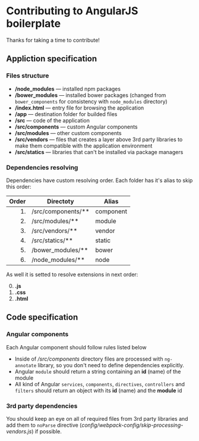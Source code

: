 # Contributing to AngularJS boilerplate

Thanks for taking a time to contribute!

## Appliction specification

### Files structure

 * **/node_modules** — installed npm packages
 * **/bower_modules** — installed bower packages (changed from `bower_components` for consistency with `node_modules` directory)
 * **/index.html** — entry file for browsing the application
 * **/app** — destination folder for builded files
 * **/src** — code of the application
 * **/src/components** — custom Angular components
 * **/src/modules** — other custom components
 * **/src/vendors** — files that creates a layer above 3rd party libraries to make them compatible with the application environment
 * **/src/statics** — libraries that can't be installed via package managers

### Dependencies resolving

Dependencies have custom resolving order. Each folder has it's alias to skip this order:

| Order  | Directoty            | Alias     |
| ------:| -------------------- | --------- |
|     1. | /src/components/\*\* | component |
|     2. | /src/modules/\*\*    | module    |
|     3. | /src/vendors/\*\*    | vendor    |
|     4. | /src/statics/\*\*    | static    |
|     5. | /bower_modules/\*\*  | bower     |
|     6. | /node_modules/\*\*   | node      |

As well it is setted to resolve extensions in next order:

 0. **.js**
 0. **.css**
 0. **.html**

## Code specification

### Angular components

Each Angular component should follow rules listed below

 * Inside of */src/components* directory files are processed with `ng-annotate` library, so you don't need to define dependencies explicitly.
 * Angular `module` should return a string containing an **id** (name) of the module
 * All kind of Angular `services`, `components`, `directives`, `controllers` and `filters` should return an object with its **id** (name) and the **module** id

### 3rd party dependencies

You should keep an eye on all of required files from 3rd party libraries and add them to `noParse` directive (*config/webpack-config/skip-processing-vendors.js*) if possible.

